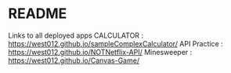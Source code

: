 # README
Links to all deployed apps
CALCULATOR : https://west012.github.io/sampleComplexCalculator/
API Practice : https://west012.github.io/NOTNetflix-API/
Minesweeper : https://west012.github.io/Canvas-Game/
